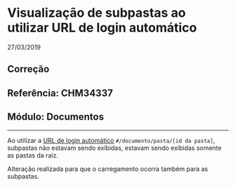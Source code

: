 # Visualização de subpastas ao utilizar URL de login automático
27/03/2019
## Correção
## Referência: CHM34337
## Módulo: Documentos
***

Ao utilizar a [URL de login automático](?i=pt-BR&p=dev_login) `#/documento/pasta/[id da pasta]`, subpastas não estavam sendo exibidas, estavam sendo exibidas somente as pastas da raiz.

Alteração realizada para que o carregamento ocorra também para as subpastas.